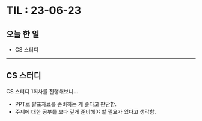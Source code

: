 # TIL : 23-06-23
## 오늘 한 일
- CS 스터디
---
## CS 스터디
CS 스터디 1회차를 진행해보니...
- PPT로 발표자료를 준비하는 게 좋다고 판단함.
- 주제에 대한 공부를 보다 깊게 준비해야 할 필요가 있다고 생각함.